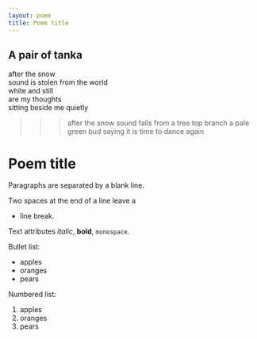 ```yaml
---
layout: poem
title: Poem title
---
```


A pair of tanka
---------------

after the snow  
sound is stolen from the world  
white and still  
are my thoughts  
sitting beside me quietly  




> > > after the snow
> > > sound falls from a tree top branch
> > > a pale green bud
> > > saying it is time
> > > to dance again


Poem title
==========

Paragraphs are separated
by a blank line.

Two spaces at the end of a line leave a  
 + line break.

Text attributes _italic_, 
**bold**, `monospace`.

Bullet list:

  * apples
  * oranges
  * pears

Numbered list:

  1. apples
  2. oranges
  3. pears
